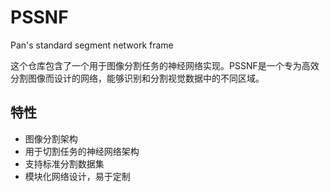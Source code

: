 # PSSNF
Pan's standard segment network frame

这个仓库包含了一个用于图像分割任务的神经网络实现。PSSNF是一个专为高效分割图像而设计的网络，能够识别和分割视觉数据中的不同区域。

## 特性
- 图像分割架构
- 用于切割任务的神经网络架构
- 支持标准分割数据集
- 模块化网络设计，易于定制



